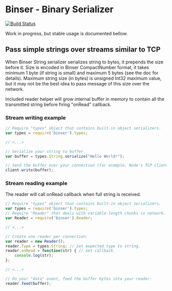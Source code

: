 Binser - Binary Serializer
==========================

[![Build Status](https://travis-ci.org/Nercury/binser.svg?branch=master)](https://travis-ci.org/Nercury/binser)

Work in progress, but stable usage is documented bellow.

## Pass simple strings over streams similar to TCP

When Binser String serializer serializes string to bytes, it prepends
the size before it. Size is encoded in Binser CompactNumber format,
it takes minimum 1 byte (if string is small) and maximum 5 bytes 
(see the doc for details). Maximum string size (in bytes) is unsigned 
Int32 maximum value, but it may not be the best idea to pass message 
of this size over the network.

Included reader helper will grow internal buffer in memory to contain
all the transmitted string before firing "onRead" callback.

### Stream writing example

```javascript
// Require "types" object that contains built-in object serializers.
var types = require('binser').types;

// <...>

// Serialize your string to buffer.
var buffer = types.String.serialize("Hello World!");

// Send the buffer over your connection (for example, Node's TCP client):
client.write(buffer);
```

### Stream reading example

The reader will call onRead callback when full string is received.

```javascript
// Require "types" object that contains built-in object serializers.
var types = require('binser').types;
// Require "Reader" that deals with variable-length chunks in network. 
var Reader = require('binser').Reader;

// <...>

// Create one reader per connection:
var reader = new Reader();
reader.Type = types.String; // Set expected type to string.
reader.onRead = function(str) { // Set callback.
    console.log(str);
};

// <...>

// On your "data" event, feed the buffer bytes into your reader:
reader.feed(buffer);
```